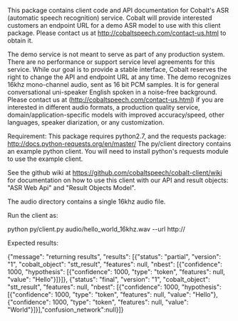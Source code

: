 This package contains client code and API documentation for Cobalt's ASR (automatic speech recognition) service. Cobalt will provide interested customers an endpoint URL for a demo ASR model to use with this client package.  Please contact us at http://cobaltspeech.com/contact-us.html to obtain it.

The demo service is not meant to serve as part of any production system. There are no performance or support service level agreements for this service. While our goal is to provide a stable interface, Cobalt reserves the right to change the API and endpoint URL at any time. The demo recognizes 16khz mono-channel audio, sent as 16 bit PCM samples. It is for general conversational uni-speaker English spoken in a noise-free background.  Please contact us at (http://cobaltspeech.com/contact-us.html) if you are interested in different audio formats, a production quality service, domain/application-specific models with improved accuracy/speed, other languages, speaker diarization, or any customization. 

Requirement: This package requires python2.7, and the requests package: http://docs.python-requests.org/en/master/
The py/client directory contains an example python client.
You will need to install python's requests module to use the example client.

See the github wiki at https://github.com/cobaltspeech/cobalt-client/wiki
for documentation on how to use this client with our API and result objects: "ASR Web Api" and "Result Objects Model".

The audio directory contains a single 16khz audio file.

Run the client as:

python py/client.py audio/hello_world_16khz.wav --url http://<url provided by Cobalt>

Expected results:

{"message": "returning results", "results": [{"status": "partial", "version": "1", "cobalt_object": "stt_result", "features": null, "nbest": [{"confidence": 1000, "hypothesis": [{"confidence": 1000, "type": "token", "features": null, "value": "Hello"}]}]}, {"status": "final", "version": "1", "cobalt_object": "stt_result", "features": null, "nbest": [{"confidence": 1000, "hypothesis": [{"confidence": 1000, "type": "token", "features": null, "value": "Hello"}, {"confidence": 1000, "type": "token", "features": null, "value": "World"}]}],"confusion_network":null}]}

